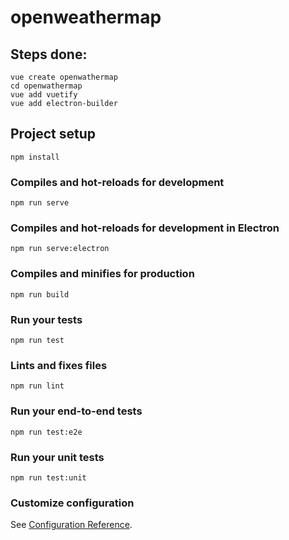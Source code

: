 # openweathermap

## Steps done:
```
vue create openwathermap
cd openwathermap
vue add vuetify
vue add electron-builder
```



## Project setup
```
npm install
```

### Compiles and hot-reloads for development
```
npm run serve
```

### Compiles and hot-reloads for development in Electron
```
npm run serve:electron
```

### Compiles and minifies for production
```
npm run build
```

### Run your tests
```
npm run test
```

### Lints and fixes files
```
npm run lint
```

### Run your end-to-end tests
```
npm run test:e2e
```

### Run your unit tests
```
npm run test:unit
```

### Customize configuration
See [Configuration Reference](https://cli.vuejs.org/config/).
